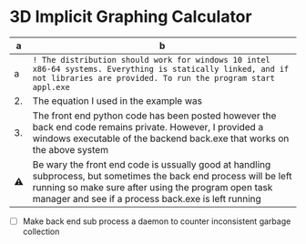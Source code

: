 # 3D Implicit Graphing Calculator
| a | b |
| --- | --- |
| a | ``` ! The distribution should work for windows 10 intel x86-64 systems. Everything is statically linked, and if not libraries are provided. To run the program start appl.exe ``` |
| 2. | The equation I used in the example was |
| 3. | The front end python code has been posted however the back end code remains private. However, I provided a windows executable of the backend back.exe that works on the above system |
| :warning: | Be wary the front end code is ussually good at handling subprocess, but sometimes the back end process will be left running so make sure after using the program open task manager and see if a process back.exe is left running |

- [ ] Make back end sub process a daemon to counter inconsistent garbage collection
